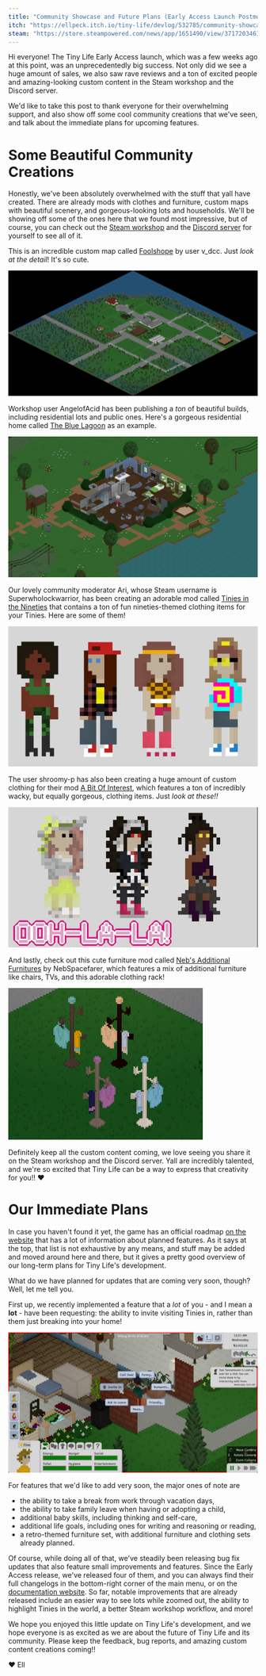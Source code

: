 ```yaml
---
title: "Community Showcase and Future Plans (Early Access Launch Postmortem)"
itch: "https://ellpeck.itch.io/tiny-life/devlog/532785/community-showcase-and-future-plans-early-access-launch-postmortem"
steam: "https://store.steampowered.com/news/app/1651490/view/3717203461059432062"
---
```


Hi everyone! The Tiny Life Early Access launch, which was a few weeks ago at this point, was an unprecedentedly big success. Not only did we see a huge amount of sales, we also saw rave reviews and a ton of excited people and amazing-looking custom content in the Steam workshop and the Discord server.

We'd like to take this post to thank everyone for their overwhelming support, and also show off some cool community creations that we've seen, and talk about the immediate plans for upcoming features.

# Some Beautiful Community Creations

Honestly, we've been absolutely overwhelmed with the stuff that yall have created. There are already mods with clothes and furniture, custom maps with beautiful scenery, and gorgeous-looking lots and households. We'll be showing off some of the ones here that we found most impressive, but of course, you can check out the [Steam workshop](https://link.tinylifegame.com/workshop) and the [Discord server](https://link.tinylifegame.com/discordweb) for yourself to see all of it.

This is an incredible custom map called [Foolshope](https://steamcommunity.com/sharedfiles/filedetails/?id=2976923398&searchtext=) by user v_dcc. Just *look at the detail*! It's so cute.

![](2976923398_preview_23-05-17_23-47-32.png)

Workshop user AngelofAcid has been publishing a *ton* of beautiful builds, including residential lots and public ones. Here's a gorgeous residential home called [The Blue Lagoon](https://steamcommunity.com/sharedfiles/filedetails/?id=2972740783&searchtext=) as an example.

![](2972740783_preview_23-05-07_09-15-45.png)

Our lovely community moderator Ari, whose Steam username is Superwholockwarrior, has been creating an adorable mod called [Tinies in the Nineties](https://steamcommunity.com/sharedfiles/filedetails/?id=2973959166&searchtext=) that contains a ton of fun nineties-themed clothing items for your Tinies. Here are some of them!

![](2973959166_preview_90s.png)

The user shroomy-p has also been creating a huge amount of custom clothing for their mod [A Bit Of Interest](https://steamcommunity.com/sharedfiles/filedetails/?id=2971443419&searchtext=), which features a ton of incredibly wacky, but equally gorgeous, clothing items. Just *look at these!!*

![](Untitled.jpg)

And lastly, check out this cute furniture mod called [Neb's Additional Furnitures](https://steamcommunity.com/sharedfiles/filedetails/?id=2974403719&searchtext=) by NebSpacefarer, which features a mix of additional furniture like chairs, TVs, and this adorable clothing rack!

![](2974403719_preview_Screenshot_20230511_140830.png)

Definitely keep all the custom content coming, we love seeing you share it on the Steam workshop and the Discord server. Yall are incredibly talented, and we're so excited that Tiny Life can be a way to express that creativity for you!! ❤️

# Our Immediate Plans

In case you haven't found it yet, the game has an official roadmap [on the website](https://tinylifegame.com/roadmap) that has a lot of information about planned features. As it says at the top, that list is not exhaustive by any means, and stuff may be added and moved around here and there, but it gives a pretty good overview of our long-term plans for Tiny Life's development.

What do we have planned for updates that are coming very soon, though? Well, let me tell you.

First up, we recently implemented a feature that a *lot* of you - and I mean a **lot** - have been requesting: the ability to invite visiting Tinies in, rather than them just breaking into your home!

![](Tiny_Life_mxRuDpAcG2.png)

For features that we'd like to add very soon, the major ones of note are
- the ability to take a break from work through vacation days,
- the ability to take family leave when having or adopting a child,
- additional baby skills, including thinking and self-care,
- additional life goals, including ones for writing and reasoning or reading,
- a retro-themed furniture set, with additional furniture and clothing sets already planned.

Of course, while doing all of that, we've steadily been releasing bug fix updates that also feature small improvements and features. Since the Early Access release, we've released four of them, and you can always find their full changelogs in the bottom-right corner of the main menu, or on the [documentation website](https://docs.tinylifegame.com/Changelog.html). So far, notable improvements that are already released include an easier way to see lots while zoomed out, the ability to highlight Tinies in the world, a better Steam workshop workflow, and more!

We hope you enjoyed this little update on Tiny Life's development, and we hope everyone is as excited as we are about the future of Tiny Life and its community. Please keep the feedback, bug reports, and amazing custom content creations coming!!

❤️ Ell
